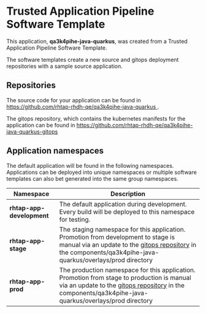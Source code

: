 # Trusted Application Pipeline Software Template

This application, **qa3k4pihe-java-quarkus**, was created from a Trusted Application Pipeline Software Template.

The software templates create a new source and gitops deployment repositories with a sample source application. 

## Repositories

The source code for your application can be found in [https://github.com/rhtap-rhdh-qe/qa3k4pihe-java-quarkus ](https://github.com/rhtap-rhdh-qe/qa3k4pihe-java-quarkus ).
 
The gitops repository, which contains the kubernetes manifests for the application can be found in 
[https://github.com/rhtap-rhdh-qe/qa3k4pihe-java-quarkus-gitops ](https://github.com/rhtap-rhdh-qe/qa3k4pihe-java-quarkus-gitops ) 

## Application namespaces 

The default application will be found in the following namespaces. Applications can be deployed into unique namespaces or multiple software templates can also bet generated into the same group namespaces.  

|  Namespace   |  Description   |  
| -------- | -------- |   
| **rhtap-app-development** | The default application during development. Every build will be deployed to this namespace for testing. | 
| **rhtap-app-stage** | The staging namespace for this application. Promotion from development to stage is manual via an update to the [gitops repository](https://github.com/rhtap-rhdh-qe/qa3k4pihe-java-quarkus-gitops ) in the components/qa3k4pihe-java-quarkus/overlays/prod directory |  
| **rhtap-app-prod** | The production namespace for this application. Promotion from stage to production is manual via an update to the [gitops repository](https://github.com/rhtap-rhdh-qe/qa3k4pihe-java-quarkus-gitops ) in the components/qa3k4pihe-java-quarkus/overlays/prod directory | 